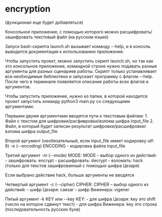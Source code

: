# encryption

(функционал еще будет добавляться)


Консольное приложение, с помощью которого можно расшифровать/зашифровать текстовый файл (на русском языке)

Запуск bash-скрипта launch.sh вызывает команду --help, и в консоль выводится документация к использованию приложения.

Чтобы запустить проект, можно запустить скрипт launch.sh, но так как это консольное приложение, командной строке нужно подавать разные аргументы для разных сценариев работы.
Cкрипт только устанавливает все необходимые библиотеки и запускает программу с флагом --help. После чего в терминале появляется описание работы всех флагов и аргументов. 


Чтобы запустить приложение, нужно из папки, в которой находится проект запустить команду python3 main.py со следующими аргументами:

Первыми двумя аргументами вводятся пути к текстовым файлам:
    1. Файл с текстом для шифровки/расфивровки/взлома шифра input_file
    2. Файл, в который будет записан результат шифровки/расшифровки/взлома шифра output_file

Второй аргумент (необязательный, если input_file имеет кодировку utf-8) -e (--encoding) ENCODING - кодировка файла input_file

Третий аргумент -m (--mode) MODE: MODE – выбор одного из действий:
    - зашифровать: encrypt
    - расшифровать: decrypt
    - взломать: hack (только для текстов зашифрованный с помощью шифра Цезаря)

Если выбрано действие hack, больше аргументы не вводятся

Четвертый аргумент -c (--cipher) CIPHER: CIPHER – выбор одного из действий:
    - шифр Цезаря: caesar
    - шифр Виженера: vigener

Пятый аргумент -k KEY или --key KEY:
    - для шифра Цезаря: key это shift (число на которое сдвинут текст)
    - для шифра Виженера: key это строка (последовательность русских букв)
